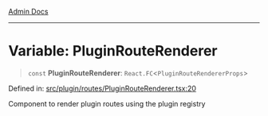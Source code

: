 [Admin Docs](/)

---

# Variable: PluginRouteRenderer

> `const` **PluginRouteRenderer**: `React.FC`\<`PluginRouteRendererProps`\>

Defined in: [src/plugin/routes/PluginRouteRenderer.tsx:20](https://github.com/PalisadoesFoundation/talawa-admin/blob/main/src/plugin/routes/PluginRouteRenderer.tsx#L20)

Component to render plugin routes using the plugin registry
